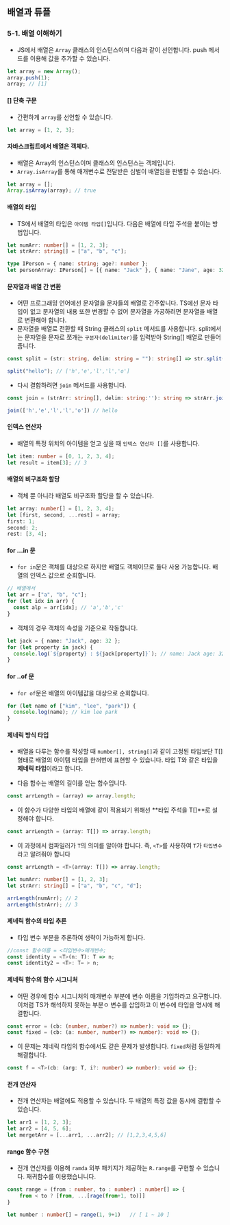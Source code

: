 ## 배열과 튜플

### 5-1. 배열 이해하기

- JS에서 배열은 `Array` 클래스의 인스턴스이며 다음과 같이 선언합니다.
  push 메서드를 이용해 값을 추가할 수 있습니다.

```ts
let array = new Array();
array.push(1);
array; // [1]
```

#### [] 단축 구문

- 간편하게 `array`를 선언할 수 있습니다.

```ts
let array = [1, 2, 3];
```

#### 자바스크립트에서 배열은 객체다.

- 배열은 Array의 인스턴스이며 클래스의 인스턴스는 객체입니다.
- `Array.isArray`를 통해 매개변수로 전달받은 심벌이 배열임을 판별할 수 있습니다.

```ts
let array = [];
Array.isArray(array); // true
```

#### 배열의 타입

- TS에서 배열의 타입은 `아이템 타입[]`입니다.
  다음은 배열에 타입 주석을 붙이는 방법입니다.

```ts
let numArr: number[] = [1, 2, 3];
let strArr: string[] = ["a", "b", "c"];

type IPerson = { name: string; age?: number };
let personArray: IPerson[] = [{ name: "Jack" }, { name: "Jane", age: 32 }];
```

#### 문자열과 배열 간 변환

- 어떤 프로그래밍 언어에선 문자열을 문자들의 배열로 간주합니다.
  TS에선 문자 타입이 없고 문자열의 내용 또한 변경할 수 없어 문자열을 가공하려면 문자열을 배열로 변환해야 합니다.
- 문자열을 배열로 전환할 때 String 클래스의 `split` 메서드를 사용합니다.
  split에서는 문자열을 문자로 쪼개는 `구분자(delimiter)`를 입력받아 String[] 배열로 만들어 줍니다.

```ts
const split = (str: string, delim: string = ""): string[] => str.split(delim);

split("hello"); // ['h','e','l','l','o']
```

- 다시 결합하려면 `join` 메서드를 사용합니다.

```ts
const join = (strArr: string[], delim: string:''): string => strArr.join(delim)

join(['h','e','l','l','o']) // hello
```

#### 인덱스 연산자

- 배열의 특정 위치의 아이템을 얻고 싶을 때 `인덱스 연산자 []`를 사용합니다.

```ts
let item: number = [0, 1, 2, 3, 4];
let result = item[3]; // 3
```

#### 배열의 비구조화 할당

- 객체 뿐 아니라 배열도 비구조화 할당을 할 수 있습니다.

```ts
let array: number[] = [1, 2, 3, 4];
let [first, second, ...rest] = array;
first: 1;
second: 2;
rest: [3, 4];
```

#### for ...in 문

- `for in`문은 객체를 대상으로 하지만 배열도 객체이므로 둘다 사용 가능합니다.
  배열의 인덱스 값으로 순회합니다.

```ts
// 배열에서
let arr = ["a", "b", "c"];
for (let idx in arr) {
  const alp = arr[idx]; // 'a','b','c'
}
```

- 객체의 경우 객체의 속성을 기준으로 작동합니다.

```ts
let jack = { name: "Jack", age: 32 };
for (let property in jack) {
  console.log(`${property} : ${jack[property]}`); // name: Jack age: 32
}
```

#### for ..of 문

- `for of`문은 배열의 아이템값을 대상으로 순회합니다.

```ts
for (let name of ["kim", "lee", "park"]) {
  console.log(name); // kim lee park
}
```

#### 제네릭 방식 타입

- 배열을 다루는 함수를 작성할 때 `number[], string[]`과 같이 고정된 타입보단 T[] 형태로 배열의 아이템 타입을 한꺼번에 표현할 수 있습니다. 타입 T와 같은 타입을 **제네릭 타입**이라고 합니다.

- 다음 함수는 배열의 길이를 얻는 함수입니다.

```ts
const arrLength = (array) => array.length;
```

- 이 함수가 다양한 타입의 배열에 같이 적용되기 위해선 **타입 주석을 T[]**로 설정해야 합니다.

```ts
const arrLength = (array: T[]) => array.length;
```

- 이 과정에서 컴파일러가 `T`의 의미를 알아야 합니다. 즉, `<T>`를 사용하여 `T`가 `타입변수`라고 알려줘야 합니다

```ts
const arrLength = <T>(array: T[]) => array.length;

let numArr: number[] = [1, 2, 3];
let strArr: string[] = ["a", "b", "c", "d"];

arrLength(numArr); // 2
arrLength(strArr); // 3
```

#### 제네릭 함수의 타입 추론

- 타입 변수 부분을 추론하여 생략이 가능하게 합니다.

```ts
//const 함수이름 = <타입변수>매개변수;
const identity = <T>(n: T): T => n;
const identity2 = <T>: T= > n;
```

#### 제네릭 함수의 함수 시그니처

- 어떤 경우에 함수 시그니처의 매개변수 부분에 변수 이름을 기입하라고 요구합니다.
  이처럼 TS가 해석하지 못하는 부분ㅇ 변수를 삽입하고 이 변수에 타입을 명시에 해결합니다.

```ts
const error = (cb: (number, number?) => number): void => {};
const fixed = (cb: (a: number, number?) => number): void => {};
```

- 이 문제는 제네릭 타입의 함수에서도 같은 문제가 발생합니다. `fixed`처럼 동일하게 해결합니다.

```ts
const f = <T>(cb: (arg: T, i?: number) => number): void => {};
```

#### 전개 연산자

- 전개 연산자는 배열에도 적용할 수 있습니다. 두 배열의 특정 값을 동시에 결합할 수 있습니다.

```ts
let arr1 = [1, 2, 3];
let arr2 = [4, 5, 6];
let mergetArr = [...arr1, ...arr2]; // [1,2,3,4,5,6]
```

#### range 함수 구현

- 전개 연산자를 이용해 `ramda` 외부 패키지가 제공하는 `R.range`를 구현할 수 있습니다. 재귀함수를 이용했습니니다.

```ts
const range = (from : number, to : number) : number[] => {
    from < to ? [from, ...[rage(from+1, to)]]
}

let number : number[] = range(1, 9+1)   // [ 1 ~ 10 ]
```
